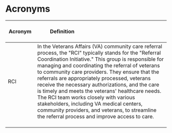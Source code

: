 # Acronyms

| <br/>Acronym &nbsp; &nbsp; &nbsp; &nbsp; &nbsp; &nbsp; &nbsp; &nbsp; &nbsp; | Definition &nbsp; &nbsp; &nbsp; &nbsp; &nbsp; &nbsp; &nbsp; &nbsp; &nbsp; &nbsp; &nbsp; &nbsp; &nbsp; &nbsp; &nbsp; &nbsp; &nbsp; &nbsp; &nbsp; &nbsp; &nbsp; &nbsp; &nbsp; &nbsp; &nbsp; &nbsp; &nbsp; &nbsp; |
| ------------------- | ----------  | 
| RCI<br/><br/> | In the Veterans Affairs (VA) community care referral process, the "RCI" typically stands for the "Referral Coordination Initiative." This group is responsible for managing and coordinating the referral of veterans to community care providers. They ensure that the referrals are appropriately processed, veterans receive the necessary authorizations, and the care is timely and meets the veterans' healthcare needs. The RCI team works closely with various stakeholders, including VA medical centers, community providers, and veterans, to streamline the referral process and improve access to care.<br/><br/> |
